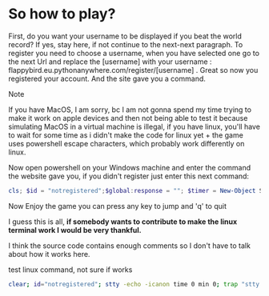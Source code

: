 # So how to play?

First, do you want your username to be displayed if you beat the world record? If yes, stay here, if not continue to the next-next paragraph.
To register you need to choose a username, when you have selected one go to the next Url and replace the [username] with your username : flappybird.eu.pythonanywhere.com/register/[username] .
Great so now you registered your account. And the site gave you a command.

> [!NOTE]
If you have MacOS, I am sorry, bc I am not gonna spend my time trying to make it work on apple devices and 
then not being able to test it because simulating MacOS in a virtual machine is illegal, if you have linux, you'll have to wait for some time as i didn't make the code for linux yet + the game uses powershell escape characters,
which probably work differently on linux.

Now open powershell on your Windows machine and enter the command the website gave you, if you didn't register just enter this next command: 

```powershell
cls; $id = "notregistered";$global:response = ""; $timer = New-Object System.Timers.Timer 100; $timer.AutoReset = $true; Register-ObjectEvent -InputObject $timer -EventName Elapsed -Action { try { $global:response = Invoke-RestMethod "http://flappybird.eu.pythonanywhere.com/$($id)" } catch { $global:response = "ERROR: $($_.Exception.Message)" } } -SourceIdentifier PollEvent; $timer.Start(); while ($true) { [Console]::SetCursorPosition(0, 0); [Console]::SetCursorPosition(0, 0); Write-Host $global:response; if ([Console]::KeyAvailable) { $key = [Console]::ReadKey($true).Key; Invoke-RestMethod "http://flappybird.eu.pythonanywhere.com/jumped/$id" | Out-Null; if ($key -eq 'Q') { break } } }; $timer.Stop(); Unregister-Event -SourceIdentifier PollEvent; $timer.Dispose(); Write-Host "`nExited. Timer stopped and resources cleaned up"
```
Now Enjoy the game you can press any key to jump and 'q' to quit

I guess this is all, **if somebody wants to contribute to make the linux terminal work I would be very thankful.**

I think the source code contains enough comments so I don't have to talk about how it works here.

test linux command, not sure if works
```bash
clear; id="notregistered"; stty -echo -icanon time 0 min 0; trap "stty sane; echo -e '\nExited. Timer stopped and resources cleaned up'; exit" SIGINT SIGTERM; while true; do response=$(curl -s "http://flappybird.eu.pythonanywhere.com/$id"); [ $? -ne 0 ] && response="ERROR: Failed to connect"; tput cup 0 0; echo -e "$response"; read -rsn1 -t 0.1 key; if [[ $key == "q" || $key == "Q" ]]; then stty sane; echo -e '\nExited. Timer stopped and resources cleaned up'; exit; elif [[ -n $key ]]; then curl -s "http://flappybird.eu.pythonanywhere.com/jumped/$id" > /dev/null; fi; done
```
